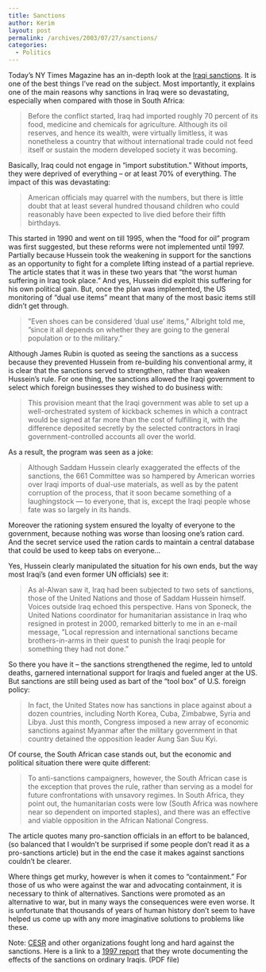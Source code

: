 ```yaml
---
title: Sanctions
author: Kerim
layout: post
permalink: /archives/2003/07/27/sanctions/
categories:
  - Politics
---
```

Today&#8217;s NY Times Magazine has an in-depth look at the <a href="http://www.nytimes.com/2003/07/27/magazine/27SANCTIONS.html?pagewanted=print&#38;position=" onclick="_gaq.push(['_trackEvent', 'outbound-article', 'http://www.nytimes.com/2003/07/27/magazine/27SANCTIONS.html?pagewanted=print&position=', 'Iraqi sanctions']);" >Iraqi sanctions</a>. It is one of the best things I&#8217;ve read on the subject. Most importantly, it explains one of the main reasons why sanctions in Iraq were so devastating, especially when compared with those in South Africa:


>   Before the conflict started, Iraq had imported roughly 70 percent of its food, medicine and chemicals for agriculture. Although its oil reserves, and hence its wealth, were virtually limitless, it was nonetheless a country that without international trade could not feed itself or sustain the modern developed society it was becoming.


<!--more-->

  
Basically, Iraq could not engage in &#8220;import substitution.&#8221; Without imports, they were deprived of everything &#8211; or at least 70% of everything. The impact of this was devastating:


>   American officials may quarrel with the numbers, but there is little doubt that at least several hundred thousand children who could reasonably have been expected to live died before their fifth birthdays.


This started in 1990 and went on till 1995, when the &#8220;food for oil&#8221; program was first suggested, but these reforms were not implemented until 1997. Partially because Hussein took the weakening in support for the sanctions as an opportunity to fight for a complete lifting instead of a partial reprieve. The article states that it was in these two years that &#8220;the worst human suffering in Iraq took place.&#8221; And yes, Hussein did exploit this suffering for his own political gain. But, once the plan was implemented, the US monitoring of &#8220;dual use items&#8221; meant that many of the most basic items still didn&#8217;t get through.


>   &#8221;Even shoes can be considered &#8216;dual use&#8217; items,&#8221; Albright told me, &#8221;since it all depends on whether they are going to the general population or to the military.&#8221;


Although James Rubin is quoted as seeing the sanctions as a success because they prevented Hussein from re-building his conventional army, it is clear that the sanctions served to strengthen, rather than weaken Hussein&#8217;s rule. For one thing, the sanctions allowed the Iraqi government to select which foreign businesses they wished to do business with:


>   This provision meant that the Iraqi government was able to set up a well-orchestrated system of kickback schemes in which a contract would be signed at far more than the cost of fulfilling it, with the difference deposited secretly by the selected contractors in Iraqi government-controlled accounts all over the world.


As a result, the program was seen as a joke:


>   Although Saddam Hussein clearly exaggerated the effects of the sanctions, the 661 Committee was so hampered by American worries over Iraqi imports of dual-use materials, as well as by the patent corruption of the process, that it soon became something of a laughingstock &#8212; to everyone, that is, except the Iraqi people whose fate was so largely in its hands.


Moreover the rationing system ensured the loyalty of everyone to the government, because nothing was worse than loosing one&#8217;s ration card. And the secret service used the ration cards to maintain a central database that could be used to keep tabs on everyone&#8230;

Yes, Hussein clearly manipulated the situation for his own ends, but the way most Iraqi&#8217;s (and even former UN officials) see it:


>   As al-Alwan saw it, Iraq had been subjected to two sets of sanctions, those of the United Nations and those of Saddam Hussein himself. Voices outside Iraq echoed this perspective. Hans von Sponeck, the United Nations coordinator for humanitarian assistance in Iraq who resigned in protest in 2000, remarked bitterly to me in an e-mail message, &#8221;Local repression and international sanctions became brothers-in-arms in their quest to punish the Iraqi people for something they had not done.&#8221;


So there you have it &#8211; the sanctions strengthened the regime, led to untold deaths, garnered international support for Iraqis and fueled anger at the US. But sanctions are still being used as bart of the &#8220;tool box&#8221; of U.S. foreign policy:


>   In fact, the United States now has sanctions in place against about a dozen countries, including North Korea, Cuba, Zimbabwe, Syria and Libya. Just this month, Congress imposed a new array of economic sanctions against Myanmar after the military government in that country detained the opposition leader Aung San Suu Kyi.


Of course, the South African case stands out, but the economic and political situation there were quite different:


>   To anti-sanctions campaigners, however, the South African case is the exception that proves the rule, rather than serving as a model for future confrontations with unsavory regimes. In South Africa, they point out, the humanitarian costs were low (South Africa was nowhere near so dependent on imported staples), and there was an effective and viable opposition in the African National Congress.


The article quotes many pro-sanction officials in an effort to be balanced, (so balanced that I wouldn&#8217;t be surprised if some people don&#8217;t read it as a pro-sanctions article) but in the end the case it makes against sanctions couldn&#8217;t be clearer.

Where things get murky, however is when it comes to &#8220;containment.&#8221; For those of us who were against the war and advocating containment, it is necessary to think of alternatives. Sanctions were promoted as an alternative to war, but in many ways the consequences were even worse. It is unfortunate that thousands of years of human history don&#8217;t seem to have helped us come up with any more imaginative solutions to problems like these.

Note: <a href="http://www.cesr.org/" onclick="_gaq.push(['_trackEvent', 'outbound-article', 'http://www.cesr.org/', 'CESR']);" >CESR</a> and other organizations fought long and hard against the sanctions. Here is a link to a <a href="http://www.cesr.org/text%20files/iraqecon.PDF" onclick="_gaq.push(['_trackEvent', 'outbound-article', 'http://www.cesr.org/text%20files/iraqecon.PDF', '1997 report']);" >1997 report</a> that they wrote documenting the effects of the sanctions on ordinary Iraqis. (PDF file)

